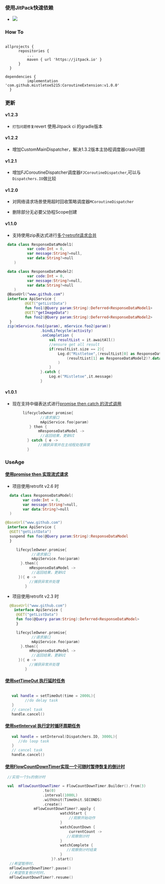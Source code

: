 
### 使用JitPack快速依赖

  - [![](https://jitpack.io/v/mistletoe5215/CoroutineExtension.svg)](https://jitpack.io/#mistletoe5215/CoroutineExtension)
  
### How To 
  ```

 allprojects {
		repositories {
			...
			maven { url 'https://jitpack.io' }
		}
	}
 
dependencies {
	        implementation 'com.github.mistletoe5215:CoroutineExtension:v1.0.0'
	}
 ```  
 
 ### 更新
 
  #### v1.2.3
  
  - `打包问题修复`revert 使用Jitpack ci 的gradle版本
  
  #### v1.2.2
   
  - 增加CustomMainDispatcher，解决1.3.2版本主协程调度器crash问题 
 
  #### v1.2.1
  
  - 增加FJCoroutineDispatcher调度器`FJCoroutineDispatcher`,可以与`Dispatchers.IO`做比较

  #### v1.2.0
  
  - 对网络请求场景使用超时回收策略调度器`MCoroutineDispatcher`

  - 删除部分无必要父协程Scope创建
  
  #### v1.1.0

  -  支持使用zip表达式进行[多个retrofit请求合并](https://github.com/mistletoe5215/CoroutineExtension/blob/master/CoroutineWrapper/src/main/java/com/mistletoe/coroutinewrapper/FlowExtension.kt)

```kotlin
 data class ResponseDataModel1(
          var code:Int = 0,
          var message:String?=null,
          var data:String?=null
    )

 data class ResponseDataModel2(
          var code:Int = 0,
          var message:String?=null,
          var data:String?=null
    )
 @BaseUrl("www.github.com")
 interface ApiService {
         @GET("getListData")
         fun foo1(@Query param:String):Deferred<ResponseDataModel1>
         @GET("getImageData")
         fun foo2(@Query param:String):Deferred<ResponseDataModel2>
  }
 zip(mService.foo1(param), mService.foo2(param))
                .bindLifecycle(activity)
                .onCompletion {
                    val resultList = it.awaitAll()
                    //ensure get all result
                    if(resultList.size == 2){
                        Log.d("Mistletoe",(resultList[0] as ResponseDataModel1)?.data.toString() +"\n"+
                            (resultList[1] as ResponseDataModel2)?.data.toString()
                        )
                    }
                }.catch {
                    Log.e("Mistletoe",it.message)
                }


```
 #### v1.0.1 
   
 - 现在支持中缀表达式进行[promise then catch 的流式调用](https://github.com/mistletoe5215/CoroutineExtension/blob/master/CoroutineWrapper/src/main/java/com/mistletoe/coroutinewrapper/CoroutineExtension.kt)
 
```kotlin
        lifecycleOwner promise{
                //请求接口
                mApiService.foo(param)
           } then {
               mResponseDataModel ->
                //返回结果，更新UI
          } catch { e ->
               //捕获异常并在主线程处理异常
          }
```
 
 ### UseAge
  
  #### [使用promise then 实现流式请求](https://github.com/mistletoe5215/CoroutineExtension/blob/master/CoroutineWrapper/src/main/java/com/mistletoe/coroutinewrapper/CoroutineExtension.kt)
  - 项目使用retrofit v2.6 时
   
  ```kotlin
    data class ResponseDataModel(
          var code:Int = 0,
          var message:String?=null,
          var data:String?=null 
    )
 ```
    
   ```kotlin
  @BaseUrl("www.github.com")
    interface ApiService {
     @GET("getListData")
     suspend fun foo(@Query param:String):ResponseDataModel
     }
  ```

```kotlin
     lifecycleOwner.promise{
            //请求接口
            mApiService.foo(param)
       }.then({
           mResponseDataModel ->
            //返回结果，更新UI
      }){ e ->
           //捕获异常并处理 
         }
```
  - 项目使用retrofit v2.3 时

```kotlin
  @BaseUrl("www.github.com")
    interface ApiService {
     @GET("getListData")
     fun foo(@Query param:String):Deferred<ResponseDataModel>
     }
  ```  
  
```kotlin
     lifecycleOwner.promise{
            //请求接口
            mApiService.foo(param)
       }.then({
           mResponseDataModel ->
            //返回结果，更新UI
      }){ e ->
           //捕获异常并处理 
         }
```  
 #### [使用setTimeOut 执行延时任务](https://github.com/mistletoe5215/CoroutineExtension/blob/master/CoroutineWrapper/src/main/java/com/mistletoe/coroutinewrapper/CoroutineExtension.kt)
 
 ```kotlin

    val handle = setTimeOut(time = 2000L){
          //do delay task
    }
    // cancel task
    handle.cancel()
```
 #### [使用setInterval 执行定时循环周期任务](https://github.com/mistletoe5215/CoroutineExtension/blob/master/CoroutineWrapper/src/main/java/com/mistletoe/coroutinewrapper/CoroutineExtension.kt)
 
 ```kotlin
    val handle = setInterval(Dispatchers.IO, 3000L){
       //do loop task
    }
    // cancel task
    handle.cancel()
```
 
 #### [使用FlowCountDownTimer实现一个可随时暂停恢复的倒计时](https://github.com/mistletoe5215/CoroutineExtension/blob/master/CoroutineWrapper/src/main/java/com/mistletoe/coroutinewrapper/FlowCountDownTimer.kt)
 
 ```kotlin
  //实现一个3s的倒计时
 
  val  mFlowCountDownTimer = FlowCountDownTimer.Builder().from(3)
                  .to(0)
                  .interval(1000L)
                  .withUnit(TimeUnit.SECONDS)
                  .create()
              mFlowCountDownTimer?.apply {
                          watchStart {
                              //观察开始动作
                          }
                          watchCountDown {
                              currentCount ->
                             //观察倒计时
                          }
                          watchComplete {
                             //观察倒计时结束
                          }
                      }?.start()
   //希望暂停时， 
   mFlowCountDownTimer?.pause()
   //希望恢复倒计时时，
   mFlowCountDownTimer?.resume()

``` 
